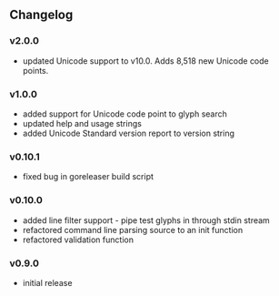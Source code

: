 ## Changelog

### v2.0.0

- updated Unicode support to v10.0.  Adds 8,518 new Unicode code points.

### v1.0.0

- added support for Unicode code point to glyph search
- updated help and usage strings
- added Unicode Standard version report to version string

### v0.10.1

- fixed bug in goreleaser build script

### v0.10.0

- added line filter support - pipe test glyphs in through stdin stream
- refactored command line parsing source to an init function
- refactored validation function

### v0.9.0

- initial release